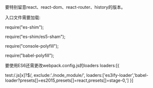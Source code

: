 要特别留意react、react-dom、react-router、history的版本。

入口文件需要加载:

require("es-shim");

require("es-shim/es5-sham");

require("console-polyfill");

require("babel-polyfill");

要使用ES6还需更改webpack.config.js的loaders
loaders:[{

  test:/\.js[x]?$/,
  exclude:'./node_module/',
  loaders:['es3ify-loader','babel-loader?presets[]=es2015,presets[]=react,presets[]=stage-0,']
}]
